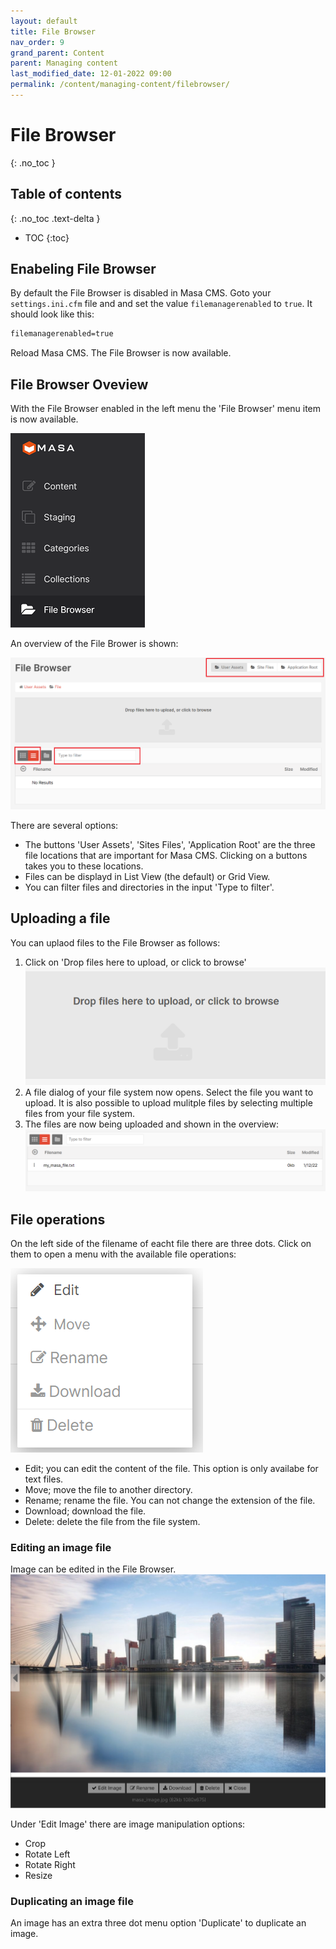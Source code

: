 ```yaml
---
layout: default
title: File Browser
nav_order: 9
grand_parent: Content
parent: Managing content
last_modified_date: 12-01-2022 09:00
permalink: /content/managing-content/filebrowser/
---
```


# File Browser
{: .no_toc }

## Table of contents
{: .no_toc .text-delta }

- TOC
{:toc}

## Enabeling File Browser
By default the File Browser is disabled in Masa CMS.  Goto your `settings.ini.cfm` file and and set the value `filemanagerenabled` to `true`. It should look like this:
```markdown
filemanagerenabled=true
```
Reload Masa CMS. The File Browser is now available.

## File Browser Oveview
With the File Browser enabled in the left menu the 'File Browser' menu item is now available.

![](/assets/02_content/03_managing_content/09_filebrowser/01_filebrowser_menu.png)

An overview of the File Brower is shown:

![](/assets/02_content/03_managing_content/09_filebrowser/02_filebrowser_overview.png)

There are several options:
* The buttons 'User Assets', 'Sites Files', 'Application Root' are the three file locations that are important for Masa CMS. Clicking on a buttons takes you to these locations.
* Files can be displayd in List View (the default) or Grid View.
* You can filter files and directories in the input 'Type to filter'.

## Uploading a file
You can uplaod files to the File Browser as follows:

1. Click on 'Drop files here to upload, or click to browse'
![](/assets/02_content/03_managing_content/09_filebrowser/03_filebrowser_upload.png)
2. A file dialog of your file system now opens. Select the file you want to upload. It is also possible to upload mulitple files by selecting multiple files from your file system.
3. The files are now being uploaded and shown in the overview:
![](/assets/02_content/03_managing_content/09_filebrowser/04_filebrowser_upload_2.png)


## File operations
On the left side of the filename of eacht file there are three dots. Click on them to open a menu with the available file operations:

![](/assets/02_content/03_managing_content/09_filebrowser/05_filebrowser_options.png)

* Edit; you can edit the content of the file. This option is only availabe for text files.
* Move; move the file to another directory.
* Rename; rename the file. You can not change the extension of the file.
* Download; download the file.
* Delete: delete the file from the file system.

### Editing an image file
Image can be edited in the File Browser.
![](/assets/02_content/03_managing_content/09_filebrowser/06_filebrowser_image_modal.png)

Under 'Edit Image' there are image manipulation options:
* Crop
* Rotate Left
* Rotate Right
* Resize

### Duplicating an image file
An image has an extra three dot menu option 'Duplicate' to duplicate an image.